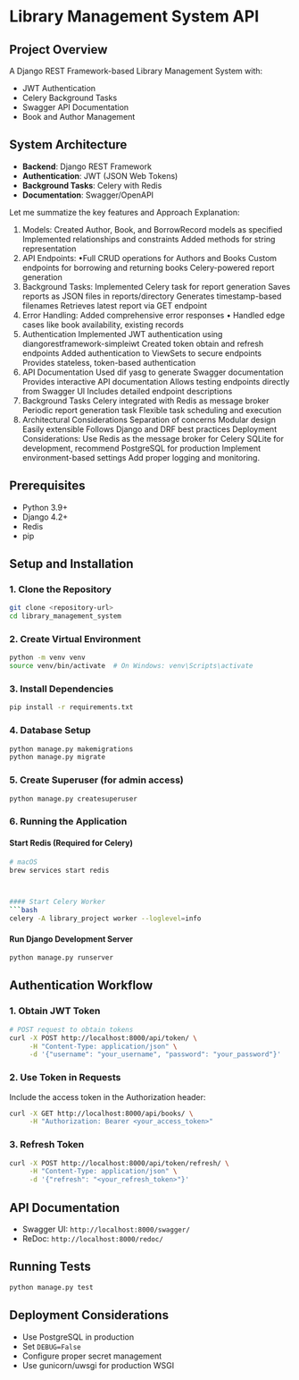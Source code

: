 # Library Management System API

## Project Overview
A Django REST Framework-based Library Management System with:
- JWT Authentication
- Celery Background Tasks
- Swagger API Documentation
- Book and Author Management

## System Architecture
- **Backend**: Django REST Framework
- **Authentication**: JWT (JSON Web Tokens)
- **Background Tasks**: Celery with Redis
- **Documentation**: Swagger/OpenAPI

Let me summatize the key features and Approach Explanation:
1. Models:
Created Author, Book, and BorrowRecord models as specified
Implemented relationships and constraints
Added methods for string representation
2. API Endpoints:
•Full CRUD operations for Authors and Books
Custom endpoints for borrowing and returning books
Celery-powered report generation
3. Background Tasks:
Implemented Celery task for report generation
Saves reports as JSON files in reports/directory
Generates timestamp-based filenames
Retrieves latest report via GET endpoint
4. Error Handling:
Added comprehensive error responses
• Handled edge cases like book availability, existing records
5. Authentication
Implemented JWT authentication using diangorestframework-simpleiwt
Created token obtain and refresh endpoints
Added authentication to ViewSets to secure endpoints
Provides stateless, token-based authentication
6. API Documentation
Used dif yasg to generate Swagger documentation
Provides interactive API documentation
Allows testing endpoints directly from Swagger Ul
Includes detailed endpoint descriptions
7. Background Tasks
Celery integrated with Redis as message broker
Periodic report generation task
Flexible task scheduling and execution
8. Architectural Considerations
Separation of concerns
Modular design
Easily extensible
Follows Django and DRF best practices
Deployment Considerations:
Use Redis as the message broker for Celery
SQLite for development, recommend PostgreSQL for production
Implement environment-based settings
Add proper logging and monitoring.

## Prerequisites
- Python 3.9+
- Django 4.2+
- Redis
- pip

## Setup and Installation

### 1. Clone the Repository
```bash
git clone <repository-url>
cd library_management_system
```

### 2. Create Virtual Environment
```bash
python -m venv venv
source venv/bin/activate  # On Windows: venv\Scripts\activate
```

### 3. Install Dependencies
```bash
pip install -r requirements.txt
```

### 4. Database Setup
```bash
python manage.py makemigrations
python manage.py migrate
```

### 5. Create Superuser (for admin access)
```bash
python manage.py createsuperuser
```

### 6. Running the Application

#### Start Redis (Required for Celery)
```bash
# macOS
brew services start redis



#### Start Celery Worker
```bash
celery -A library_project worker --loglevel=info
```

#### Run Django Development Server
```bash
python manage.py runserver
```

## Authentication Workflow

### 1. Obtain JWT Token
```bash
# POST request to obtain tokens
curl -X POST http://localhost:8000/api/token/ \
     -H "Content-Type: application/json" \
     -d '{"username": "your_username", "password": "your_password"}'
```

### 2. Use Token in Requests
Include the access token in the Authorization header:
```bash
curl -X GET http://localhost:8000/api/books/ \
     -H "Authorization: Bearer <your_access_token>"
```

### 3. Refresh Token
```bash
curl -X POST http://localhost:8000/api/token/refresh/ \
     -H "Content-Type: application/json" \
     -d '{"refresh": "<your_refresh_token>"}'
```

## API Documentation
- Swagger UI: `http://localhost:8000/swagger/`
- ReDoc: `http://localhost:8000/redoc/`

## Running Tests
```bash
python manage.py test
```

## Deployment Considerations
- Use PostgreSQL in production
- Set `DEBUG=False`
- Configure proper secret management
- Use gunicorn/uwsgi for production WSGI



